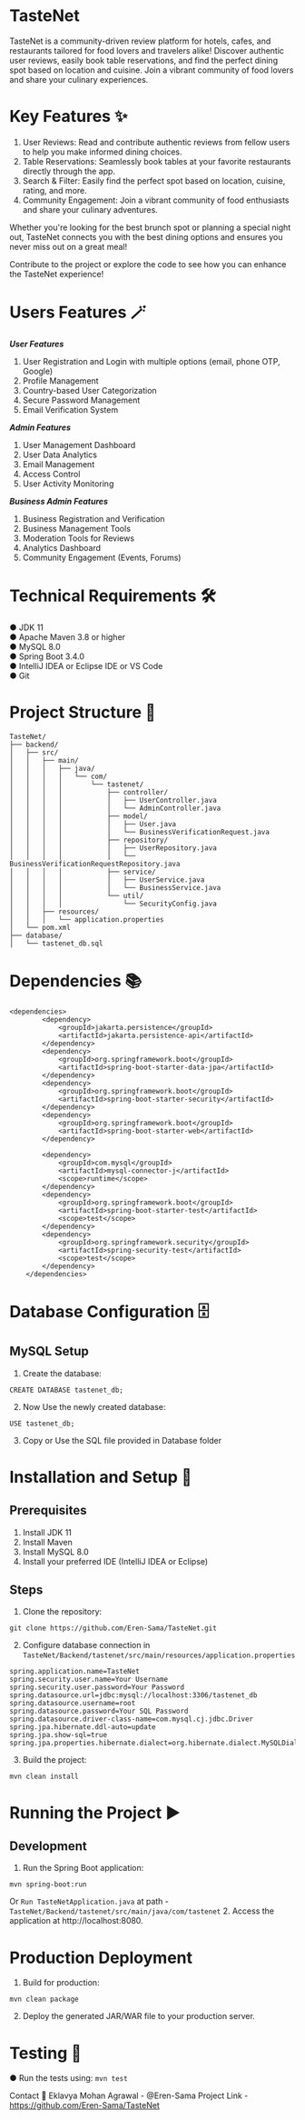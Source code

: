 # TasteNet
TasteNet is a community-driven review platform for hotels, cafes, and restaurants tailored for food lovers and travelers alike! Discover authentic user reviews, easily book table reservations, and find the perfect dining spot based on location and cuisine. Join a vibrant community of food lovers and share your culinary experiences.

# Key Features ✨
1. User Reviews: Read and contribute authentic reviews from fellow users to help you make informed dining choices.
2. Table Reservations: Seamlessly book tables at your favorite restaurants directly through the app.
3. Search & Filter: Easily find the perfect spot based on location, cuisine, rating, and more.
4. Community Engagement: Join a vibrant community of food enthusiasts and share your culinary adventures.

Whether you're looking for the best brunch spot or planning a special night out, TasteNet connects you with the best dining options and ensures you never miss out on a great meal!

Contribute to the project or explore the code to see how you can enhance the TasteNet experience!

# Users Features 🪄

***User Features***
1. User Registration and Login with multiple options (email, phone OTP, Google)
2. Profile Management
3. Country-based User Categorization
4. Secure Password Management
5. Email Verification System

***Admin Features***
1. User Management Dashboard
2. User Data Analytics
3. Email Management
4. Access Control
5. User Activity Monitoring

***Business Admin Features***
1. Business Registration and Verification
2. Business Management Tools
3. Moderation Tools for Reviews
4. Analytics Dashboard
5. Community Engagement (Events, Forums)

# Technical Requirements 🛠️
● JDK 11<br>
● Apache Maven 3.8 or higher<br>
● MySQL 8.0<br>
● Spring Boot 3.4.0<br>
● IntelliJ IDEA or Eclipse IDE or VS Code<br>
● Git<br>

# Project Structure 📂
```
TasteNet/
├── backend/
│   ├── src/
│   │   ├── main/
│   │   │   ├── java/
│   │   │   │   └── com/
│   │   │   │       └── tastenet/
│   │   │   │           ├── controller/
│   │   │   │           │   ├── UserController.java
│   │   │   │           │   └── AdminController.java
│   │   │   │           ├── model/
│   │   │   │           │   ├── User.java
│   │   │   │           │   └── BusinessVerificationRequest.java
│   │   │   │           ├── repository/
│   │   │   │           │   ├── UserRepository.java
│   │   │   │           │   └── BusinessVerificationRequestRepository.java
│   │   │   │           ├── service/
│   │   │   │           │   ├── UserService.java
│   │   │   │           │   └── BusinessService.java
│   │   │   │           └── util/
│   │   │   │               └── SecurityConfig.java
│   │   ├── resources/
│   │   │   └── application.properties
│   └── pom.xml
├── database/
│   └── tastenet_db.sql
```

# Dependencies 📚
```
<dependencies>
		<dependency>
            <groupId>jakarta.persistence</groupId>
            <artifactId>jakarta.persistence-api</artifactId>
        </dependency>
		<dependency>
			<groupId>org.springframework.boot</groupId>
			<artifactId>spring-boot-starter-data-jpa</artifactId>
		</dependency>
		<dependency>
			<groupId>org.springframework.boot</groupId>
			<artifactId>spring-boot-starter-security</artifactId>
		</dependency>
		<dependency>
			<groupId>org.springframework.boot</groupId>
			<artifactId>spring-boot-starter-web</artifactId>
		</dependency>

		<dependency>
			<groupId>com.mysql</groupId>
			<artifactId>mysql-connector-j</artifactId>
			<scope>runtime</scope>
		</dependency>
		<dependency>
			<groupId>org.springframework.boot</groupId>
			<artifactId>spring-boot-starter-test</artifactId>
			<scope>test</scope>
		</dependency>
		<dependency>
			<groupId>org.springframework.security</groupId>
			<artifactId>spring-security-test</artifactId>
			<scope>test</scope>
		</dependency>
	</dependencies>
```

# Database Configuration 🗄️
## MySQL Setup
1. Create the database:
```
CREATE DATABASE tastenet_db;
```
2. Now Use the newly created database:
```
USE tastenet_db;
```
3. Copy or Use the SQL file provided in Database folder

# Installation and Setup 🚀
## Prerequisites
1. Install JDK 11
2. Install Maven
3. Install MySQL 8.0
4. Install your preferred IDE (IntelliJ IDEA or Eclipse)

## Steps
1. Clone the repository:
```
git clone https://github.com/Eren-Sama/TasteNet.git
```
2. Configure database connection in ``TasteNet/Backend/tastenet/src/main/resources/application.properties``
```
spring.application.name=TasteNet
spring.security.user.name=Your Username
spring.security.user.password=Your Password
spring.datasource.url=jdbc:mysql://localhost:3306/tastenet_db
spring.datasource.username=root
spring.datasource.password=Your SQL Password
spring.datasource.driver-class-name=com.mysql.cj.jdbc.Driver
spring.jpa.hibernate.ddl-auto=update
spring.jpa.show-sql=true
spring.jpa.properties.hibernate.dialect=org.hibernate.dialect.MySQLDialect
```
3. Build the project:
```
mvn clean install
```
# Running the Project ▶️
## Development
1. Run the Spring Boot application:
```
mvn spring-boot:run
```
Or
``Run TasteNetApplication.java`` at path - ``TasteNet/Backend/tastenet/src/main/java/com/tastenet``
2. Access the application at http://localhost:8080.
# Production Deployment
1. Build for production:
```
mvn clean package
```
2. Deploy the generated JAR/WAR file to your production server.

# Testing 🧪
● Run the tests using:
```mvn test```

Contact 📧
Eklavya Mohan Agrawal - @Eren-Sama
Project Link - https://github.com/Eren-Sama/TasteNet
